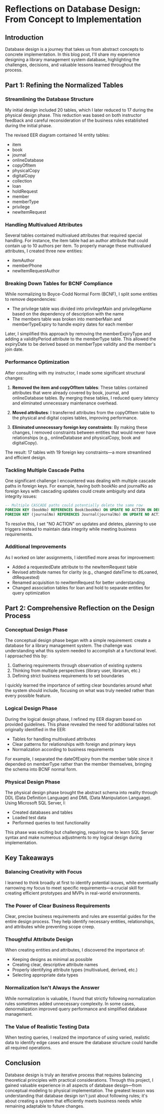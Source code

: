 # Reflections on Database Design: From Concept to Implementation

## Introduction

Database design is a journey that takes us from abstract concepts to concrete implementation. In this blog post, I'll share my experience designing a library management system database, highlighting the challenges, decisions, and valuable lessons learned throughout the process.

## Part 1: Refining the Normalized Tables

### Streamlining the Database Structure

My initial design included 20 tables, which I later reduced to 17 during the physical design phase. This reduction was based on both instructor feedback and careful reconsideration of the business rules established during the initial phase.

The revised EER diagram contained 14 entity tables:
- item
- book
- journal
- onlineDatabase
- copyOfItem
- physicalCopy
- digitalCopy
- collection
- loan
- holdRequest
- member
- memberType
- privilege
- newItemRequest

### Handling Multivalued Attributes

Several tables contained multivalued attributes that required special handling. For instance, the item table had an author attribute that could contain up to 10 authors per item. To properly manage these multivalued attributes, I created three new entities:
- itemAuthor
- memberPhone
- newItemRequestAuthor

### Breaking Down Tables for BCNF Compliance

While normalizing to Boyce-Codd Normal Form (BCNF), I split some entities to remove dependencies:
- The privilege table was divided into privilegeMain and privilegeName based on the dependency of description with the name
- The members table was broken into memberMain and memberTypeExpiry to handle expiry dates for each member

Later, I simplified this approach by removing the memberExpiryType and adding a validityPeriod attribute to the memberType table. This allowed the expiryDate to be derived based on memberType validity and the member's join date.

### Performance Optimization

After consulting with my instructor, I made some significant structural changes:

1. **Removed the item and copyOfItem tables**: These tables contained attributes that were already covered by book, journal, and onlineDatabase tables. By merging these tables, I reduced query latency and eliminated unnecessary maintenance overhead.

2. **Moved attributes**: I transferred attributes from the copyOfItem table to the physical and digital copies tables, improving performance.

3. **Eliminated unnecessary foreign key constraints**: By making these changes, I removed constraints between entities that would never have relationships (e.g., onlineDatabase and physicalCopy, book and digitalCopy).

The result: 17 tables with 19 foreign key constraints—a more streamlined and efficient design.

### Tackling Multiple Cascade Paths

One significant challenge I encountered was dealing with multiple cascade paths in foreign keys. For example, having both bookNo and journalNo as foreign keys with cascading updates could create ambiguity and data integrity issues:

```sql
-- Multiple CASCADE paths could potentially delete the same row
FOREIGN KEY (bookNo) REFERENCES Book(bookNo) ON UPDATE NO ACTION ON DELETE NO ACTION,
FOREIGN KEY (journalNo) REFERENCES Journal(journalNo) ON UPDATE NO ACTION ON DELETE NO ACTION,
```

To resolve this, I set "NO ACTION" on updates and deletes, planning to use triggers instead to maintain data integrity while meeting business requirements.

### Additional Improvements

As I worked on later assignments, I identified more areas for improvement:
- Added a requestedDate attribute to the newItemRequest table
- Revised attribute names for clarity (e.g., changed dateTime to dtLoaned, dtRequested)
- Renamed acquisition to newItemRequest for better understanding
- Changed association tables for loan and hold to separate entities for query optimization

## Part 2: Comprehensive Reflection on the Design Process

### Conceptual Design Phase

The conceptual design phase began with a simple requirement: create a database for a library management system. The challenge was understanding what this system needed to accomplish at a functional level. I approached this by:

1. Gathering requirements through observation of existing systems
2. Thinking from multiple perspectives (library user, librarian, etc.)
3. Defining strict business requirements to set boundaries

I quickly learned the importance of setting clear boundaries around what the system should include, focusing on what was truly needed rather than every possible feature.

### Logical Design Phase

During the logical design phase, I refined my EER diagram based on provided guidelines. This phase revealed the need for additional tables not originally identified in the EER:

- Tables for handling multivalued attributes
- Clear patterns for relationships with foreign and primary keys
- Normalization according to business requirements

For example, I separated the dateOfExpiry from the member table since it depended on memberType rather than the member themselves, bringing the schema into BCNF normal form.

### Physical Design Phase

The physical design phase brought the abstract schema into reality through DDL (Data Definition Language) and DML (Data Manipulation Language). Using Microsoft SQL Server, I:

- Created databases and tables
- Loaded test data
- Performed queries to test functionality

This phase was exciting but challenging, requiring me to learn SQL Server syntax and make numerous adjustments to my logical design during implementation.

## Key Takeaways

### Balancing Creativity with Focus

I learned to think broadly at first to identify potential issues, while eventually narrowing my focus to meet specific requirements—a crucial skill for creating efficient prototypes and MVPs in real-world environments.

### The Power of Clear Business Requirements

Clear, precise business requirements and rules are essential guides for the entire design process. They help identify necessary entities, relationships, and attributes while preventing scope creep.

### Thoughtful Attribute Design

When creating entities and attributes, I discovered the importance of:
- Keeping designs as minimal as possible
- Creating clear, descriptive attribute names
- Properly identifying attribute types (multivalued, derived, etc.)
- Selecting appropriate data types

### Normalization Isn't Always the Answer

While normalization is valuable, I found that strictly following normalization rules sometimes added unnecessary complexity. In some cases, denormalization improved query performance and simplified database management.

### The Value of Realistic Testing Data

When testing queries, I realized the importance of using varied, realistic data to identify edge cases and ensure the database structure could handle all required operations.

## Conclusion

Database design is truly an iterative process that requires balancing theoretical principles with practical considerations. Through this project, I gained valuable experience in all aspects of database design—from conceptual modeling to physical implementation. The greatest lesson was understanding that database design isn't just about following rules; it's about creating a system that efficiently meets business needs while remaining adaptable to future changes.